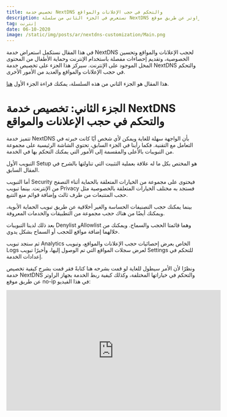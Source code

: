 ```yaml
---
title: تخصيص خدمة NextDNS والتحكم في حجب الإعلانات والمواقع
description: نستعرض في الجزء الثاني من سلسلة NextDNS كيفية التخصيص والتحكم في خياراتها المختلفة لحجب الإعلانات والمواقع، وكذلك كيفية ربط الخدمة بجهاز الراوتر عن طريق موقع no-ip.
tag: إنترنت
date: 06-10-2020
image: /static/img/posts/ar/nextdns-customization/Main.png
---
```


في هذا المقال نستكمل استعراض خدمة NextDNS لحجب الإعلانات والمواقع وتحسين الخصوصية، وتقديم إحصاءات مفصلة باستخدام الإنترنت وحماية اﻷطفال من المحتوى المخل الموجود على الإنترنت. سيركز هذا الجزء على تخصيص خدمة NextDNS والتحكم في حجب الإعلانات والمواقع والعديد من اﻷمور اﻷخرى.

 

هذا المقال هو الجزء الثاني من هذه السلسلة، يمكنك قراءة الجزء الأول [هنا](/ar/blog/nextdns).

 

# الجزء الثاني: تخصيص خدمة NextDNS والتحكم في حجب الإعلانات والمواقع

 تتميز خدمة NextDNS بأن الواجهة سهلة للغاية ويمكن لأي شخص أيًا كانت خبرته في التعامل مع التقنية. فكما رأينا في الجزء السابق، تحتوي الشاشة الرئيسية على مجموعة من التبويبات باﻷعلى والمقسمة إلى اﻷمور التي يمكنك التحكم بها في الخدمة.



التبويب اﻷول Setup هو المختص بكل ما له علاقة بعملية التثبيت التي تناولتها بالشرح في المقال السابق.



أما التبويب Security فيحتوى على مجموعة من الخيارات المتعلقة بالحماية أثناء التصفح من اﻹنترنت. بينما تبويب Privacy فستجد به مختلف الخيارات المتعلقة بالخصوصية مثل حجب المتتبعات من طرف ثالث وإضافة قوائم منع التتبع.



بينما يمكنك حجب التصنيفات الحساسة والغير أخلاقية عن طريق تبويب الحماية اﻷبوية، ويمكنك أيضًا من هناك حجب مجموعة من التطبيقات والخدمات المعروفة.



بعد ذلك لدينا التبويبات Denylist وAllowlist وهما قائمتا الحجب والسماح. ويمكنك من خلالهما إضافة مواقع للحجب أو السماح بشكل يدوي.



ثم ستجد تبويب Analytics الخاص بعرض إحصائيات حجب اﻹعلانات والمواقع، وتبويب Logs لعرض سجلات المواقع التي تم الوصول إليها، وأخيرًا تبويب Settings للتحكم في إعدادات الخدمة.



ونظرًا ﻷن اﻷمر سيطول للغاية لو قمت بشرحه هنا كتابةً فقر قمت بشرح كيفية تخصيص خدمة NextDNS والتحكم في خياراتها المختلفة، وكذلك كيفية ربط الخدمة بجهاز الراوتر عن طريق موقع no-ip في هذا الفيديو:



<div class="embed-responsive embed-responsive-16by9">
  <iframe class="embed-responsive-item" width="560" height="315" src="https://www.youtube.com/embed/EoDiowqXm-s" frameborder="0" allow="accelerometer; autoplay; clipboard-write; encrypted-media; gyroscope; picture-in-picture" allowfullscreen></iframe>
</div>